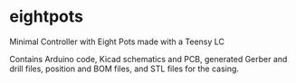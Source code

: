 # eightpots
Minimal Controller with Eight Pots made with a Teensy LC

Contains Arduino code, Kicad schematics and PCB, generated Gerber and drill files, position and BOM files, and STL files for the casing. 
